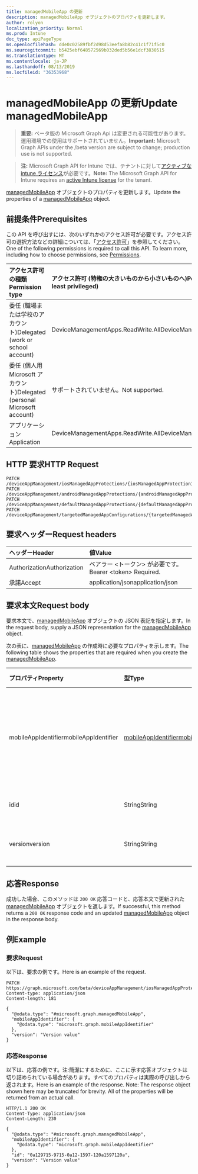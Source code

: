 ```yaml
---
title: managedMobileApp の更新
description: managedMobileApp オブジェクトのプロパティを更新します。
author: rolyon
localization_priority: Normal
ms.prod: Intune
doc_type: apiPageType
ms.openlocfilehash: dde0c02589fbf2d98d53eefa8b82c41c1f71f5c0
ms.sourcegitcommit: b5425ebf648572569b032ded5b56e1dcf3830515
ms.translationtype: MT
ms.contentlocale: ja-JP
ms.lasthandoff: 08/13/2019
ms.locfileid: "36353968"
---
```

# <a name="update-managedmobileapp"></a><span data-ttu-id="891e5-103">managedMobileApp の更新</span><span class="sxs-lookup"><span data-stu-id="891e5-103">Update managedMobileApp</span></span>

> <span data-ttu-id="891e5-104">**重要:** ベータ版の Microsoft Graph Api は変更される可能性があります。運用環境での使用はサポートされていません。</span><span class="sxs-lookup"><span data-stu-id="891e5-104">**Important:** Microsoft Graph APIs under the /beta version are subject to change; production use is not supported.</span></span>

> <span data-ttu-id="891e5-105">**注:** Microsoft Graph API for Intune では、テナントに対して[アクティブな intune ライセンス](https://go.microsoft.com/fwlink/?linkid=839381)が必要です。</span><span class="sxs-lookup"><span data-stu-id="891e5-105">**Note:** The Microsoft Graph API for Intune requires an [active Intune license](https://go.microsoft.com/fwlink/?linkid=839381) for the tenant.</span></span>

<span data-ttu-id="891e5-106">[managedMobileApp](../resources/intune-mam-managedmobileapp.md) オブジェクトのプロパティを更新します。</span><span class="sxs-lookup"><span data-stu-id="891e5-106">Update the properties of a [managedMobileApp](../resources/intune-mam-managedmobileapp.md) object.</span></span>

## <a name="prerequisites"></a><span data-ttu-id="891e5-107">前提条件</span><span class="sxs-lookup"><span data-stu-id="891e5-107">Prerequisites</span></span>
<span data-ttu-id="891e5-p101">この API を呼び出すには、次のいずれかのアクセス許可が必要です。アクセス許可の選択方法などの詳細については、「[アクセス許可](/graph/permissions-reference)」を参照してください。</span><span class="sxs-lookup"><span data-stu-id="891e5-p101">One of the following permissions is required to call this API. To learn more, including how to choose permissions, see [Permissions](/graph/permissions-reference).</span></span>

|<span data-ttu-id="891e5-110">アクセス許可の種類</span><span class="sxs-lookup"><span data-stu-id="891e5-110">Permission type</span></span>|<span data-ttu-id="891e5-111">アクセス許可 (特権の大きいものから小さいものへ)</span><span class="sxs-lookup"><span data-stu-id="891e5-111">Permissions (from most to least privileged)</span></span>|
|:---|:---|
|<span data-ttu-id="891e5-112">委任 (職場または学校のアカウント)</span><span class="sxs-lookup"><span data-stu-id="891e5-112">Delegated (work or school account)</span></span>|<span data-ttu-id="891e5-113">DeviceManagementApps.ReadWrite.All</span><span class="sxs-lookup"><span data-stu-id="891e5-113">DeviceManagementApps.ReadWrite.All</span></span>|
|<span data-ttu-id="891e5-114">委任 (個人用 Microsoft アカウント)</span><span class="sxs-lookup"><span data-stu-id="891e5-114">Delegated (personal Microsoft account)</span></span>|<span data-ttu-id="891e5-115">サポートされていません。</span><span class="sxs-lookup"><span data-stu-id="891e5-115">Not supported.</span></span>|
|<span data-ttu-id="891e5-116">アプリケーション</span><span class="sxs-lookup"><span data-stu-id="891e5-116">Application</span></span>|<span data-ttu-id="891e5-117">DeviceManagementApps.ReadWrite.All</span><span class="sxs-lookup"><span data-stu-id="891e5-117">DeviceManagementApps.ReadWrite.All</span></span>|

## <a name="http-request"></a><span data-ttu-id="891e5-118">HTTP 要求</span><span class="sxs-lookup"><span data-stu-id="891e5-118">HTTP Request</span></span>
<!-- {
  "blockType": "ignored"
}
-->
``` http
PATCH /deviceAppManagement/iosManagedAppProtections/{iosManagedAppProtectionId}/apps/{managedMobileAppId}
PATCH /deviceAppManagement/androidManagedAppProtections/{androidManagedAppProtectionId}/apps/{managedMobileAppId}
PATCH /deviceAppManagement/defaultManagedAppProtections/{defaultManagedAppProtectionId}/apps/{managedMobileAppId}
PATCH /deviceAppManagement/targetedManagedAppConfigurations/{targetedManagedAppConfigurationId}/apps/{managedMobileAppId}
```

## <a name="request-headers"></a><span data-ttu-id="891e5-119">要求ヘッダー</span><span class="sxs-lookup"><span data-stu-id="891e5-119">Request headers</span></span>
|<span data-ttu-id="891e5-120">ヘッダー</span><span class="sxs-lookup"><span data-stu-id="891e5-120">Header</span></span>|<span data-ttu-id="891e5-121">値</span><span class="sxs-lookup"><span data-stu-id="891e5-121">Value</span></span>|
|:---|:---|
|<span data-ttu-id="891e5-122">Authorization</span><span class="sxs-lookup"><span data-stu-id="891e5-122">Authorization</span></span>|<span data-ttu-id="891e5-123">ベアラー &lt;トークン&gt; が必要です。</span><span class="sxs-lookup"><span data-stu-id="891e5-123">Bearer &lt;token&gt; Required.</span></span>|
|<span data-ttu-id="891e5-124">承諾</span><span class="sxs-lookup"><span data-stu-id="891e5-124">Accept</span></span>|<span data-ttu-id="891e5-125">application/json</span><span class="sxs-lookup"><span data-stu-id="891e5-125">application/json</span></span>|

## <a name="request-body"></a><span data-ttu-id="891e5-126">要求本文</span><span class="sxs-lookup"><span data-stu-id="891e5-126">Request body</span></span>
<span data-ttu-id="891e5-127">要求本文で、[managedMobileApp](../resources/intune-mam-managedmobileapp.md) オブジェクトの JSON 表記を指定します。</span><span class="sxs-lookup"><span data-stu-id="891e5-127">In the request body, supply a JSON representation for the [managedMobileApp](../resources/intune-mam-managedmobileapp.md) object.</span></span>

<span data-ttu-id="891e5-128">次の表に、[managedMobileApp](../resources/intune-mam-managedmobileapp.md) の作成時に必要なプロパティを示します。</span><span class="sxs-lookup"><span data-stu-id="891e5-128">The following table shows the properties that are required when you create the [managedMobileApp](../resources/intune-mam-managedmobileapp.md).</span></span>

|<span data-ttu-id="891e5-129">プロパティ</span><span class="sxs-lookup"><span data-stu-id="891e5-129">Property</span></span>|<span data-ttu-id="891e5-130">型</span><span class="sxs-lookup"><span data-stu-id="891e5-130">Type</span></span>|<span data-ttu-id="891e5-131">説明</span><span class="sxs-lookup"><span data-stu-id="891e5-131">Description</span></span>|
|:---|:---|:---|
|<span data-ttu-id="891e5-132">mobileAppIdentifier</span><span class="sxs-lookup"><span data-stu-id="891e5-132">mobileAppIdentifier</span></span>|[<span data-ttu-id="891e5-133">mobileAppIdentifier</span><span class="sxs-lookup"><span data-stu-id="891e5-133">mobileAppIdentifier</span></span>](../resources/intune-mam-mobileappidentifier.md)|<span data-ttu-id="891e5-134">対象のオペレーティング システムの種類のアプリの識別子。</span><span class="sxs-lookup"><span data-stu-id="891e5-134">The identifier for an app with it's operating system type.</span></span>|
|<span data-ttu-id="891e5-135">id</span><span class="sxs-lookup"><span data-stu-id="891e5-135">id</span></span>|<span data-ttu-id="891e5-136">String</span><span class="sxs-lookup"><span data-stu-id="891e5-136">String</span></span>|<span data-ttu-id="891e5-137">エンティティのキー。</span><span class="sxs-lookup"><span data-stu-id="891e5-137">Key of the entity.</span></span>|
|<span data-ttu-id="891e5-138">version</span><span class="sxs-lookup"><span data-stu-id="891e5-138">version</span></span>|<span data-ttu-id="891e5-139">String</span><span class="sxs-lookup"><span data-stu-id="891e5-139">String</span></span>|<span data-ttu-id="891e5-140">エンティティのバージョン。</span><span class="sxs-lookup"><span data-stu-id="891e5-140">Version of the entity.</span></span>|



## <a name="response"></a><span data-ttu-id="891e5-141">応答</span><span class="sxs-lookup"><span data-stu-id="891e5-141">Response</span></span>
<span data-ttu-id="891e5-142">成功した場合、このメソッドは `200 OK` 応答コードと、応答本文で更新された [managedMobileApp](../resources/intune-mam-managedmobileapp.md) オブジェクトを返します。</span><span class="sxs-lookup"><span data-stu-id="891e5-142">If successful, this method returns a `200 OK` response code and an updated [managedMobileApp](../resources/intune-mam-managedmobileapp.md) object in the response body.</span></span>

## <a name="example"></a><span data-ttu-id="891e5-143">例</span><span class="sxs-lookup"><span data-stu-id="891e5-143">Example</span></span>

### <a name="request"></a><span data-ttu-id="891e5-144">要求</span><span class="sxs-lookup"><span data-stu-id="891e5-144">Request</span></span>
<span data-ttu-id="891e5-145">以下は、要求の例です。</span><span class="sxs-lookup"><span data-stu-id="891e5-145">Here is an example of the request.</span></span>
``` http
PATCH https://graph.microsoft.com/beta/deviceAppManagement/iosManagedAppProtections/{iosManagedAppProtectionId}/apps/{managedMobileAppId}
Content-type: application/json
Content-length: 181

{
  "@odata.type": "#microsoft.graph.managedMobileApp",
  "mobileAppIdentifier": {
    "@odata.type": "microsoft.graph.mobileAppIdentifier"
  },
  "version": "Version value"
}
```

### <a name="response"></a><span data-ttu-id="891e5-146">応答</span><span class="sxs-lookup"><span data-stu-id="891e5-146">Response</span></span>
<span data-ttu-id="891e5-p102">以下は、応答の例です。注:簡潔にするために、ここに示す応答オブジェクトは切り詰められている場合があります。すべてのプロパティは実際の呼び出しから返されます。</span><span class="sxs-lookup"><span data-stu-id="891e5-p102">Here is an example of the response. Note: The response object shown here may be truncated for brevity. All of the properties will be returned from an actual call.</span></span>
``` http
HTTP/1.1 200 OK
Content-Type: application/json
Content-Length: 230

{
  "@odata.type": "#microsoft.graph.managedMobileApp",
  "mobileAppIdentifier": {
    "@odata.type": "microsoft.graph.mobileAppIdentifier"
  },
  "id": "0a129715-9715-0a12-1597-120a1597120a",
  "version": "Version value"
}
```






